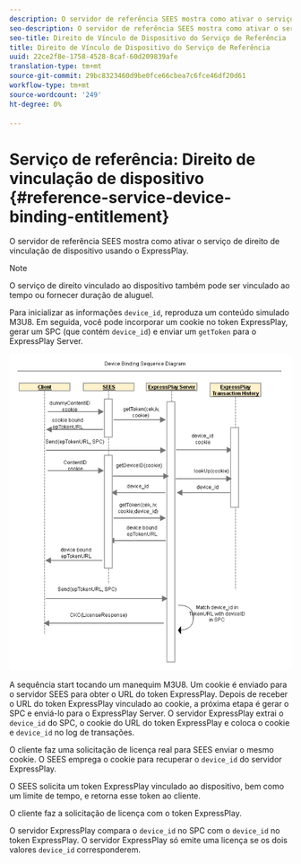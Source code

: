 ```yaml
---
description: O servidor de referência SEES mostra como ativar o serviço de direito de vinculação de dispositivo usando o ExpressPlay.
seo-description: O servidor de referência SEES mostra como ativar o serviço de direito de vinculação de dispositivo usando o ExpressPlay.
seo-title: Direito de Vínculo de Dispositivo do Serviço de Referência
title: Direito de Vínculo de Dispositivo do Serviço de Referência
uuid: 22ce2f8e-1758-4528-8caf-60d209839afe
translation-type: tm+mt
source-git-commit: 29bc8323460d9be0fce66cbea7c6fce46df20d61
workflow-type: tm+mt
source-wordcount: '249'
ht-degree: 0%

---
```



# Serviço de referência: Direito de vinculação de dispositivo {#reference-service-device-binding-entitlement}

O servidor de referência SEES mostra como ativar o serviço de direito de vinculação de dispositivo usando o ExpressPlay.

>[!NOTE]
>
>O serviço de direito vinculado ao dispositivo também pode ser vinculado ao tempo ou fornecer duração de aluguel.

Para inicializar as informações `device_id`, reproduza um conteúdo simulado M3U8. Em seguida, você pode incorporar um cookie no token ExpressPlay, gerar um SPC (que contém `device_id`) e enviar um `getToken` para o ExpressPlay Server.

![](assets/fees-device-binding.png)

A sequência start tocando um manequim M3U8. Um cookie é enviado para o servidor SEES para obter o URL do token ExpressPlay. Depois de receber o URL do token ExpressPlay vinculado ao cookie, a próxima etapa é gerar o SPC e enviá-lo para o ExpressPlay Server. O servidor ExpressPlay extrai o `device_id` do SPC, o cookie do URL do token ExpressPlay e coloca o cookie e `device_id` no log de transações.

O cliente faz uma solicitação de licença real para SEES enviar o mesmo cookie. O SEES emprega o cookie para recuperar o `device_id` do servidor ExpressPlay.

O SEES solicita um token ExpressPlay vinculado ao dispositivo, bem como um limite de tempo, e retorna esse token ao cliente.

O cliente faz a solicitação de licença com o token ExpressPlay.

O servidor ExpressPlay compara o `device_id` no SPC com o `device_id` no token ExpressPlay. O servidor ExpressPlay só emite uma licença se os dois valores `device_id` corresponderem.
